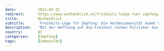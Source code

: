 ```yaml
---
date:          2021-03-31
redirect:      https://www.wochenblick.at/freiheits-luege-fuer-impfung-die-herdenimmunitaet-kommt-womoeglich-nie/
title:         Wochenblick
subtitle:      'Freiheits-Lüge für Impfung: Die Herdenimmunität kommt womöglich nie'
description:   'Mit der Hoffnung auf die Freiheit locken Politiker die Bürger in die Impfstraßen. Die Logik dahinter: Bis zum Sommer ist der Großteil der Bevölkerung geimpft, das Virus hat seinen Schrecken verloren. Auch gegenwärtig rührt der ÖVP-Klub mit dem Slogan „Die Herdenimmunität ist machbar“ die Werbetrommel für die Impf-Kampagne der Regierung. Mit der wissenschaftlichen und medizinischen […]'
country:       AT
categories:    [Impfung]
tags:          [immunität]
---
```

